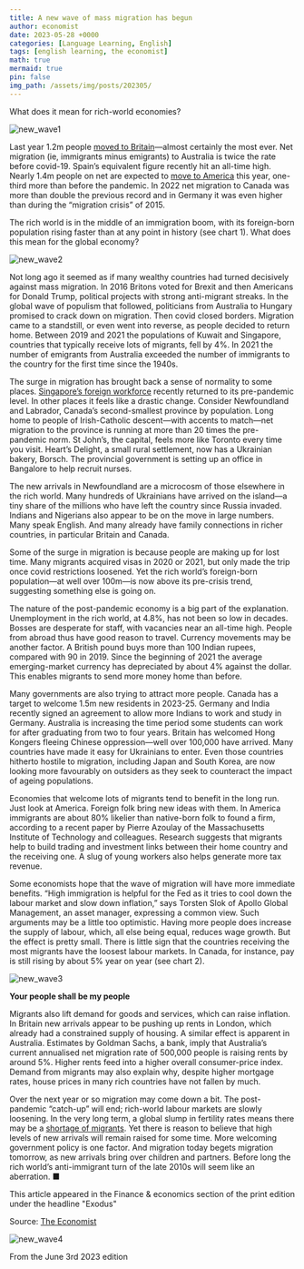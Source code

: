```yaml
---
title: A new wave of mass migration has begun
author: economist
date: 2023-05-28 +0000
categories: [Language Learning, English]
tags: [english learning, the economist]
math: true
mermaid: true
pin: false
img_path: /assets/img/posts/202305/
---
```


What does it mean for rich-world economies?

![new_wave1](new_wave1.jpg)



Last year 1.2m people [moved to Britain](https://www.economist.com/britain/2023/05/25/migration-to-britain-hits-a-record-high)—almost certainly the most ever. Net migration (ie, immigrants minus emigrants) to Australia is twice the rate before covid-19. Spain’s equivalent figure recently hit an all-time high. Nearly 1.4m people on net are expected to [move to America](https://www.economist.com/podcasts/2023/05/19/is-americas-immigration-system-in-crisis) this year, one-third more than before the pandemic. In 2022 net migration to Canada was more than double the previous record and in Germany it was even higher than during the “migration crisis” of 2015.

The rich world is in the middle of an immigration boom, with its foreign-born population rising faster than at any point in history (see chart 1). What does this mean for the global economy?



![new_wave2](new_wave2.png)



Not long ago it seemed as if many wealthy countries had turned decisively against mass migration. In 2016 Britons voted for Brexit and then Americans for Donald Trump, political projects with strong anti-migrant streaks. In the global wave of populism that followed, politicians from Australia to Hungary promised to crack down on migration. Then covid closed borders. Migration came to a standstill, or even went into reverse, as people decided to return home. Between 2019 and 2021 the populations of Kuwait and Singapore, countries that typically receive lots of migrants, fell by 4%. In 2021 the number of emigrants from Australia exceeded the number of immigrants to the country for the first time since the 1940s.

The surge in migration has brought back a sense of normality to some places. [Singapore’s foreign workforce](https://www.economist.com/asia/2023/05/11/a-winner-has-emerged-in-the-old-rivalry-between-singapore-and-hong-kong) recently returned to its pre-pandemic level. In other places it feels like a drastic change. Consider Newfoundland and Labrador, Canada’s second-smallest province by population. Long home to people of Irish-Catholic descent—with accents to match—net migration to the province is running at more than 20 times the pre-pandemic norm. St John’s, the capital, feels more like Toronto every time you visit. Heart’s Delight, a small rural settlement, now has a Ukrainian bakery, Borsch. The provincial government is setting up an office in Bangalore to help recruit nurses.

The new arrivals in Newfoundland are a microcosm of those elsewhere in the rich world. Many hundreds of Ukrainians have arrived on the island—a tiny share of the millions who have left the country since Russia invaded. Indians and Nigerians also appear to be on the move in large numbers. Many speak English. And many already have family connections in richer countries, in particular Britain and Canada.

Some of the surge in migration is because people are making up for lost time. Many migrants acquired visas in 2020 or 2021, but only made the trip once covid restrictions loosened. Yet the rich world’s foreign-born population—at well over 100m—is now above its pre-crisis trend, suggesting something else is going on.

The nature of the post-pandemic economy is a big part of the explanation. Unemployment in the rich world, at 4.8%, has not been so low in decades. Bosses are desperate for staff, with vacancies near an all-time high. People from abroad thus have good reason to travel. Currency movements may be another factor. A British pound buys more than 100 Indian rupees, compared with 90 in 2019. Since the beginning of 2021 the average emerging-market currency has depreciated by about 4% against the dollar. This enables migrants to send more money home than before.

Many governments are also trying to attract more people. Canada has a target to welcome 1.5m new residents in 2023-25. Germany and India recently signed an agreement to allow more Indians to work and study in Germany. Australia is increasing the time period some students can work for after graduating from two to four years. Britain has welcomed Hong Kongers fleeing Chinese oppression—well over 100,000 have arrived. Many countries have made it easy for Ukrainians to enter. Even those countries hitherto hostile to migration, including Japan and South Korea, are now looking more favourably on outsiders as they seek to counteract the impact of ageing populations.

Economies that welcome lots of migrants tend to benefit in the long run. Just look at America. Foreign folk bring new ideas with them. In America immigrants are about 80% likelier than native-born folk to found a firm, according to a recent paper by Pierre Azoulay of the Massachusetts Institute of Technology and colleagues. Research suggests that migrants help to build trading and investment links between their home country and the receiving one. A slug of young workers also helps generate more tax revenue.

Some economists hope that the wave of migration will have more immediate benefits. “High immigration is helpful for the Fed as it tries to cool down the labour market and slow down inflation,” says Torsten Slok of Apollo Global Management, an asset manager, expressing a common view. Such arguments may be a little too optimistic. Having more people does increase the supply of labour, which, all else being equal, reduces wage growth. But the effect is pretty small. There is little sign that the countries receiving the most migrants have the loosest labour markets. In Canada, for instance, pay is still rising by about 5% year on year (see chart 2).



![new_wave3](new_wave3.png)



**Your people shall be my people**

Migrants also lift demand for goods and services, which can raise inflation. In Britain new arrivals appear to be pushing up rents in London, which already had a constrained supply of housing. A similar effect is apparent in Australia. Estimates by Goldman Sachs, a bank, imply that Australia’s current annualised net migration rate of 500,000 people is raising rents by around 5%. Higher rents feed into a higher overall consumer-price index. Demand from migrants may also explain why, despite higher mortgage rates, house prices in many rich countries have not fallen by much.

Over the next year or so migration may come down a bit. The post-pandemic “catch-up” will end; rich-world labour markets are slowly loosening. In the very long term, a global slump in fertility rates means there may be a [shortage of migrants](https://www.economist.com/briefing/2023/05/30/its-not-just-a-fiscal-fiasco-greying-economies-also-innovate-less). Yet there is reason to believe that high levels of new arrivals will remain raised for some time. More welcoming government policy is one factor. And migration today begets migration tomorrow, as new arrivals bring over children and partners. Before long the rich world’s anti-immigrant turn of the late 2010s will seem like an aberration. ■



This article appeared in the Finance & economics section of the print edition under the headline "Exodus"



Source: [The Economist](https://www.economist.com/finance-and-economics/2023/05/28/a-new-wave-of-mass-migration-has-begun)

![new_wave4](new_wave4.jpg)

From the June 3rd 2023 edition
